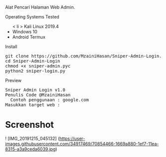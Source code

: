 <p>Alat Pencari Halaman Web Admin.</p>



<html>
 <head></head>
 <body>
  Operating Systems Tested 
  <ul> 
   < li > Kali Linux 2019.4 </ li> 
   <li>Windows 10</li> 
   <li>Android Termux</li> 
  </ul> Install 
  <div class="highlight highlight-source-shell">
   <pre>git clone https://github.com/MzainiHasan/Sniper-Admin-Login.git
<span class="pl-c1">cd</span> Sniper-Admin-Login
chmod +x sniper-admin.pyc
python2 sniper-login.py </pre>
  </div> Preview 
  <pre>Sniper Admin Login v1.0
Penulis Code @MzainiHasan
  Contoh penggunaan : google.com
Masukkan target web :
</pre>

# Screenshot
! [IMG_20191215_045132] (https://user-images.githubusercontent.com/34917469/70854466-1669a880-1ef7-11ea-8315-a3a9ceda6039.jpg)
